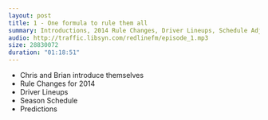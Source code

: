 ```yaml
---
layout: post
title: 1 - One formula to rule them all
summary: Introductions, 2014 Rule Changes, Driver Lineups, Schedule Adjustments, and Season Predictions.
audio: http://traffic.libsyn.com/redlinefm/episode_1.mp3
size: 28830072
duration: "01:18:51"
---
```


* Chris and Brian introduce themselves
* Rule Changes for 2014 
* Driver Lineups
* Season Schedule
* Predictions

<!-- more --> 

<audio src="http://traffic.libsyn.com/redlinefm/episode_1.mp3" preload="none" />

[Download MP3](http://traffic.libsyn.com/redlinefm/episode_1.mp3)
